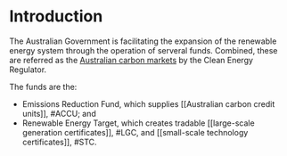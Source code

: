 # Introduction
The Australian Government is facilitating the expansion of the renewable energy system through the operation of serveral funds. Combined, these are referred as the [Australian carbon markets](http://www.cleanenergyregulator.gov.au/Infohub/Markets/Pages/About-Carbon-Markets.aspx) by the Clean Energy Regulator.

The funds are the:
- Emissions Reduction Fund, which supplies [[Australian carbon credit units]], #ACCU; and
- Renewable Energy Target, which creates tradable [[large-scale generation certificates]], #LGC, and [[small-scale technology certificates]], #STC.



